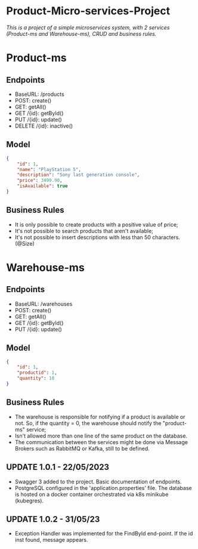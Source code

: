 # Product-Micro-services-Project
*This is a project of a simple microservices system, with 2 services (Product-ms and Warehouse-ms), CRUD and business rules.*


# Product-ms

## Endpoints
- BaseURL: /products
- POST: create()
- GET: getAll()
- GET /{id}: getById()
- PUT /{id}: update()
- DELETE /{id}: inactive()

## Model
```json
{
    "id": 1,
    "name": "PlayStation 5",
    "description": "Sony last generation console",
    "price": 3499.90,
    "isAvailable": true
}
```

## Business Rules
- It is only possible to create products with a positive value of price; 
- It's not possible to search products that aren't available;
- It's not possible to insert descriptions with less than 50 characters. (@Size)

# Warehouse-ms

## Endpoints
- BaseURL: /warehouses
- POST: create()
- GET: getAll()
- GET /{id}: getById()
- PUT /{id}: update()


## Model
```json
{
    "id": 1,
    "productid": 1,
    "quantity": 10
}
```
## Business Rules
- The warehouse is responsible for notifying if a product is available or not. So, if the quantity = 0, the warehouse should notify the "product-ms" service;
- Isn't allowed more than one line of the same product on the database.
- The communication between the services might be done via Message Brokers such as RabbitMQ or Kafka, still to be defined.

## UPDATE 1.0.1 - 22/05/2023
- Swagger 3 added to the project. Basic documentation of endpoints.
- PostgreSQL configured in the 'application.properties' file. The database is hosted on a docker container orchestrated via k8s minikube (kubegres).
## UPDATE 1.0.2 - 31/05/23
- Exception Handler was implemented for the FindById end-point. If the id inst found, message appears.